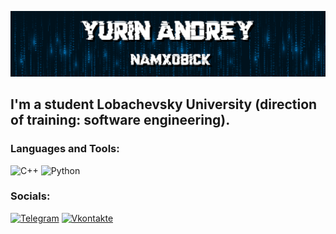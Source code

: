 [![Header](https://github.com/Namxobick/Namxobick/blob/main/assets/header.png)](https://t.me/Namxobick)

## I'm a student Lobachevsky University (direction of training:  software engineering).

### Languages and Tools:
![C++](https://img.shields.io/badge/-C++-00121d?style=for-the-badge&logo=C%2b%2b&logoColor=6296CC)
![Python](https://img.shields.io/badge/-Python-00121d?style=for-the-badge&logo=python&logoColor=FFD638)

### Socials:
[![Telegram](https://img.shields.io/badge/-Telegram-00121d?style=for-the-badge&logo=telegram&logoColor=27A0D9)](https://t.me/Namxobick)
[![Vkontakte](https://img.shields.io/badge/-Vkontakte-00121d?style=for-the-badge&logo=Vk&logoColor=4F7DB3)](https://vk.com/namxobick)